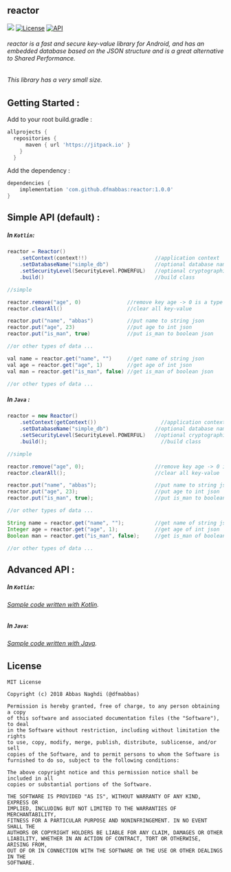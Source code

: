 ## reactor
[![](https://jitpack.io/v/dfmabbas/reactor.svg)](https://jitpack.io/#dfmAbbas/reactor)
[![License](http://img.shields.io/badge/license-MIT-green.svg?style=flat)](https://github.com/dfmabbas/reactor)
[![API](https://img.shields.io/badge/API-15%2B-blue.svg?style=flat)](https://github.com/dfmabbas/reactor)

###### reactor is a fast and secure key-value library for Android, and has an embedded database based on the JSON structure and is a great alternative to Shared Performance.
###### This library has a very small size.

## Getting Started :
Add to your root build.gradle :
```Groovy
allprojects {
  repositories {
      maven { url 'https://jitpack.io' }
    }
  }
```

Add the dependency :
```Groovy
dependencies {
    implementation 'com.github.dfmabbas:reactor:1.0.0'
}
```

## Simple API (default) :

##### In `Kotlin`:
```Groovy
reactor = Reactor()
    .setContext(context!!)                      //application context
    .setDatabaseName("simple_db")               //optional database name
    .setSecurityLevel(SecurityLevel.POWERFUL)   //optional cryptographic algorithm
    .build()                                    //build class

//simple

reactor.remove("age", 0)               //remove key age -> 0 is a type number
reactor.clearAll()                     //clear all key-value

reactor.put("name", "abbas")           //put name to string json
reactor.put("age", 23)                 //put age to int json
reactor.put("is_man", true)            //put is_man to boolean json

//or other types of data ...

val name = reactor.get("name", "")     //get name of string json
val age = reactor.get("age", 1)        //get age of int json
val man = reactor.get("is_man", false) //get is_man of boolean json

//or other types of data ...

```

##### In `Java` :
```Groovy
reactor = new Reactor()
    .setContext(getContext())                     //application context
    .setDatabaseName("simple_db")               //optional database name
    .setSecurityLevel(SecurityLevel.POWERFUL)   //optional cryptographic algorithm
    .build();                                     //build class

//simple

reactor.remove("age", 0);                       //remove key age -> 0 is a type number
reactor.clearAll();                             //clear all key-value

reactor.put("name", "abbas");                   //put name to string json
reactor.put("age", 23);                         //put age to int json
reactor.put("is_man", true);                    //put is_man to boolean json

//or other types of data ...

String name = reactor.get("name", "");          //get name of string json
Integer age = reactor.get("age", 1);            //get age of int json
Boolean man = reactor.get("is_man", false);     //get is_man of boolean json

//or other types of data ...

```

## Advanced API :

##### In `Kotlin`:
###### [Sample code written with Kotlin](sample/src/main/java/com/dfmabbas/sample/KotlinSample.kt).

##### In `Java`:
###### [Sample code written with Java](sample/src/main/java/com/dfmabbas/sample/JavaSample.java).

## License
    MIT License

    Copyright (c) 2018 Abbas Naghdi (@dfmabbas)

    Permission is hereby granted, free of charge, to any person obtaining a copy
    of this software and associated documentation files (the "Software"), to deal
    in the Software without restriction, including without limitation the rights
    to use, copy, modify, merge, publish, distribute, sublicense, and/or sell
    copies of the Software, and to permit persons to whom the Software is
    furnished to do so, subject to the following conditions:

    The above copyright notice and this permission notice shall be included in all
    copies or substantial portions of the Software.

    THE SOFTWARE IS PROVIDED "AS IS", WITHOUT WARRANTY OF ANY KIND, EXPRESS OR
    IMPLIED, INCLUDING BUT NOT LIMITED TO THE WARRANTIES OF MERCHANTABILITY,
    FITNESS FOR A PARTICULAR PURPOSE AND NONINFRINGEMENT. IN NO EVENT SHALL THE
    AUTHORS OR COPYRIGHT HOLDERS BE LIABLE FOR ANY CLAIM, DAMAGES OR OTHER
    LIABILITY, WHETHER IN AN ACTION OF CONTRACT, TORT OR OTHERWISE, ARISING FROM,
    OUT OF OR IN CONNECTION WITH THE SOFTWARE OR THE USE OR OTHER DEALINGS IN THE
    SOFTWARE.

